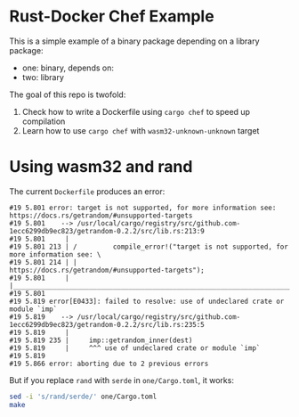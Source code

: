 # Rust-Docker Chef Example

This is a simple example of a binary package depending on a library package:

- one: binary, depends on:
- two: library

The goal of this repo is twofold:
1. Check how to write a Dockerfile using `cargo chef` to speed up compilation
2. Learn how to use `cargo chef` with `wasm32-unknown-unknown` target

# Using wasm32 and rand

The current `Dockerfile` produces an error:

```
#19 5.801 error: target is not supported, for more information see: https://docs.rs/getrandom/#unsupported-targets
#19 5.801    --> /usr/local/cargo/registry/src/github.com-1ecc6299db9ec823/getrandom-0.2.2/src/lib.rs:213:9
#19 5.801     |
#19 5.801 213 | /         compile_error!("target is not supported, for more information see: \
#19 5.801 214 | |                         https://docs.rs/getrandom/#unsupported-targets");
#19 5.801     | |_________________________________________________________________________^
#19 5.801 
#19 5.819 error[E0433]: failed to resolve: use of undeclared crate or module `imp`
#19 5.819    --> /usr/local/cargo/registry/src/github.com-1ecc6299db9ec823/getrandom-0.2.2/src/lib.rs:235:5
#19 5.819     |
#19 5.819 235 |     imp::getrandom_inner(dest)
#19 5.819     |     ^^^ use of undeclared crate or module `imp`
#19 5.819 
#19 5.866 error: aborting due to 2 previous errors
```

But if you replace `rand` with `serde` in `one/Cargo.toml`, it works:

```bash
sed -i 's/rand/serde/' one/Cargo.toml
make
```


